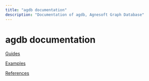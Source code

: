 ```yaml
---
title: "agdb documentation"
description: "Documentation of agdb, Agnesoft Graph Database"
---
```


# agdb documentation

[Guides](/docs/guides)

[Examples](/docs/examples)

[References](/docs/references)
